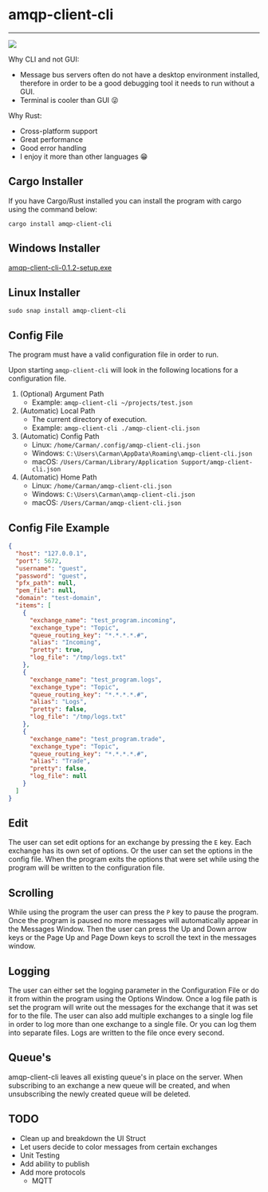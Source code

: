 # amqp-client-cli
***
![](https://s3.us-west-2.amazonaws.com/carmanbabin.com/amqp-client-cli/amqp-client-cli.gif)

Why CLI and not GUI:
 - Message bus servers often do not have a desktop environment installed, therefore in order to be a good
debugging tool it needs to run without a GUI.
 - Terminal is cooler than GUI 😜
 
Why Rust:
 - Cross-platform support
 - Great performance
 - Good error handling
 - I enjoy it more than other languages 😁

## Cargo Installer
If you have Cargo/Rust installed you can install the program with cargo using the command below:

```cargo install amqp-client-cli```

## Windows Installer
[amqp-client-cli-0.1.2-setup.exe](https://s3.us-west-2.amazonaws.com/carmanbabin.com/amqp-client-cli/amqp-client-cli-0.1.2-setup.exe)

## Linux Installer

```sudo snap install amqp-client-cli```

## Config File
The program must have a valid configuration file in order to run.

Upon starting ```amqp-client-cli``` will look in the following locations for a configuration file.
1. (Optional) Argument Path
    - Example: ```amqp-client-cli ~/projects/test.json```
2. (Automatic) Local Path
    - The current directory of execution.
    - Example: ```amqp-client-cli ./amqp-client-cli.json```
3. (Automatic) Config Path
   - Linux:   ```/home/Carman/.config/amqp-client-cli.json```
   - Windows: ```C:\Users\Carman\AppData\Roaming\amqp-client-cli.json```
   - macOS:   ```/Users/Carman/Library/Application Support/amqp-client-cli.json```
4. (Automatic) Home Path
    - Linux:   ```/home/Carman/amqp-client-cli.json```
    - Windows: ```C:\Users\Carman\amqp-client-cli.json```
    - macOS:   ```/Users/Carman/amqp-client-cli.json```

## Config File Example
```json
{
  "host": "127.0.0.1",
  "port": 5672,
  "username": "guest",
  "password": "guest",
  "pfx_path": null,
  "pem_file": null,
  "domain": "test-domain",
  "items": [
    {
      "exchange_name": "test_program.incoming",
      "exchange_type": "Topic",
      "queue_routing_key": "*.*.*.*.#",
      "alias": "Incoming",
      "pretty": true,
      "log_file": "/tmp/logs.txt"
    },
    {
      "exchange_name": "test_program.logs",
      "exchange_type": "Topic",
      "queue_routing_key": "*.*.*.*.#",
      "alias": "Logs",
      "pretty": false,
      "log_file": "/tmp/logs.txt"
    },
    {
      "exchange_name": "test_program.trade",
      "exchange_type": "Topic",
      "queue_routing_key": "*.*.*.*.#",
      "alias": "Trade",
      "pretty": false,
      "log_file": null
    }
  ]
}

```
## Edit
The user can set edit options for an exchange by pressing the ```E``` key. Each exchange has its own set of options. Or the
user can set the options in the config file. When the program exits the options that were set while using the
program will be written to the configuration file.
## Scrolling
While using the program the user can press the ```P``` key to pause the program. Once the program is paused no more
messages will automatically appear in the Messages Window. Then the user can press the Up and Down arrow keys or the Page
Up and Page Down keys to scroll the text in the messages window.
## Logging
The user can either set the logging parameter in the Configuration File or do it from within the program using the Options
Window. Once a log file path is set the program will write out the messages for the exchange that it was set for to the file. The user can also
add multiple exchanges to a single log file in order to log more than one exchange to a single file. Or you can log them
into separate files. Logs are written to the file once every second. 
## Queue's
amqp-client-cli leaves all existing queue's in place on the server. When subscribing to an exchange a new queue will be
created, and when unsubscribing the newly created queue will be deleted. 
## TODO
  - Clean up and breakdown the UI Struct
  - Let users decide to color messages from certain exchanges
  - Unit Testing
  - Add ability to publish
  - Add more protocols
      - MQTT
